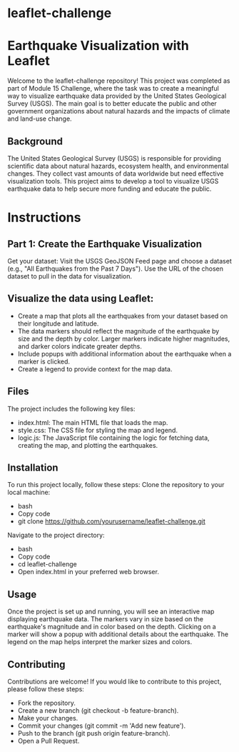 # leaflet-challenge
# Earthquake Visualization with Leaflet

Welcome to the leaflet-challenge repository! This project was completed as part of Module 15 Challenge, where the task was to create a meaningful way to visualize earthquake data provided by the United States Geological Survey (USGS). The main goal is to better educate the public and other government organizations about natural hazards and the impacts of climate and land-use change.


## Background
The United States Geological Survey (USGS) is responsible for providing scientific data about natural hazards, ecosystem health, and environmental changes. They collect vast amounts of data worldwide but need effective visualization tools. This project aims to develop a tool to visualize USGS earthquake data to help secure more funding and educate the public.

# Instructions
## Part 1: Create the Earthquake Visualization

Get your dataset:
Visit the USGS GeoJSON Feed page and choose a dataset (e.g., "All Earthquakes from the Past 7 Days").
Use the URL of the chosen dataset to pull in the data for visualization.

## Visualize the data using Leaflet:
- Create a map that plots all the earthquakes from your dataset based on their longitude and latitude.
- The data markers should reflect the magnitude of the earthquake by size and the depth by color. Larger markers indicate higher magnitudes, and darker colors indicate greater depths.
- Include popups with additional information about the earthquake when a marker is clicked.
- Create a legend to provide context for the map data.


## Files
The project includes the following key files:
- index.html: The main HTML file that loads the map.
- style.css: The CSS file for styling the map and legend.
- logic.js: The JavaScript file containing the logic for fetching data, creating the map, and plotting the earthquakes.

## Installation
To run this project locally, follow these steps:
Clone the repository to your local machine:
- bash
- Copy code
- git clone https://github.com/yourusername/leaflet-challenge.git

Navigate to the project directory:
- bash
- Copy code
- cd leaflet-challenge
- Open index.html in your preferred web browser.

## Usage
Once the project is set up and running, you will see an interactive map displaying earthquake data. The markers vary in size based on the earthquake's magnitude and in color based on the depth. Clicking on a marker will show a popup with additional details about the earthquake. The legend on the map helps interpret the marker sizes and colors.

## Contributing
Contributions are welcome! If you would like to contribute to this project, please follow these steps:
- Fork the repository.
- Create a new branch (git checkout -b feature-branch).
- Make your changes.
- Commit your changes (git commit -m 'Add new feature').
- Push to the branch (git push origin feature-branch).
- Open a Pull Request.

